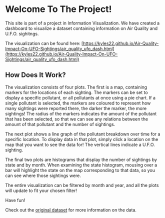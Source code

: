 # Welcome To The Project!

 This site is part of a project in Information Visualization. We have created a dashboard to 
 visualize a dataset containing information on Air Quality and U.F.O. sighitngs.
  
  The visualization can be found here: [https://kyles22.github.io/Air-Quality-Impact-On-UFO-Sightings/air_quality_ufo_dash.html](https://kyles22.github.io/Air-Quality-Impact-On-UFO-Sightings/air_quality_ufo_dash.html)
  
## How Does It Work?
 
  The visualization consists of four plots. The first is a map, containing markers for the locations of each sighting. 
The markers can be set to display a specific pollutant, or all pollutants at once using a pie chart.  If a single pollutant
is selected, the markers are coloured to represent how many sightings were reported there, the darker the marker,
the more sightings!  The radius of the markers indicates the amount of the pollutant that has been selected, so that we can see any relations between the amount of that pollutant and the number of sightings.
    
The next plot shows a line graph of the pollutant breakdown over time for a specific location.  To display data in that plot, simply click a location on the map that you want to see the data for!  The vertical lines indicate a U.F.O. sighting.
    
The final two plots are histograms that display the number of sightings by state and by month.  When examining the state 
histogram, mousing over a bar will highlight the state on the map corresponding to that data, so you can see where those sightings were.  
    
The entire visualization can be filtered by month and year, and all the plots will update to fit your chosen filter!

Have fun!
    
Check out the [original dataset](https://www.kaggle.com/infof422henni/ufo-air-quality) for more information on the data.
